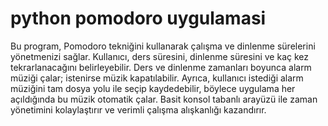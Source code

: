 # python pomodoro uygulamasi
Bu program, Pomodoro tekniğini kullanarak çalışma ve dinlenme sürelerini yönetmenizi sağlar. Kullanıcı, ders süresini, dinlenme süresini ve kaç kez tekrarlanacağını belirleyebilir. Ders ve dinlenme zamanları boyunca alarm müziği çalar; istenirse müzik kapatılabilir. Ayrıca, kullanıcı istediği alarm müziğini tam dosya yolu ile seçip kaydedebilir, böylece uygulama her açıldığında bu müzik otomatik çalar. Basit konsol tabanlı arayüzü ile zaman yönetimini kolaylaştırır ve verimli çalışma alışkanlığı kazandırır.
